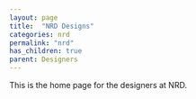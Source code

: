 ```yaml
---
layout: page
title:  "NRD Designs"
categories: nrd
permalink: "nrd"
has_children: true
parent: Designers
---
```

This is the home page for the designers at NRD.
